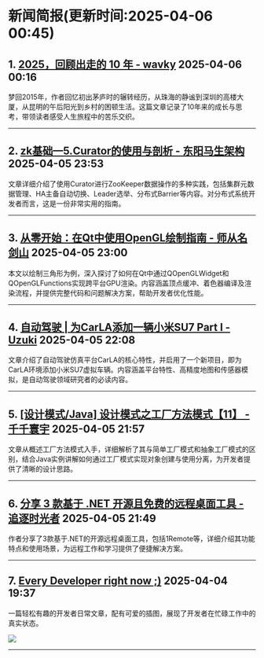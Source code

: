 # 新闻简报(更新时间:2025-04-06 00:45)

## 1. [2025，回顾出走的 10 年 - wavky](https://www.cnblogs.com/wavky/p/18810658)   2025-04-06 00:16

梦回2015年，作者回忆初出茅庐时的辗转经历，从珠海的静谧到深圳的高楼大厦，从昆明的午后阳光到乡村的困顿生活。这篇文章记录了10年来的成长与思考，带领读者感受人生旅程中的苦乐交织。

---

## 2. [zk基础—5.Curator的使用与剖析 - 东阳马生架构](https://www.cnblogs.com/mjunz/p/18810719)   2025-04-05 23:53

文章详细介绍了使用Curator进行ZooKeeper数据操作的多种实践，包括集群元数据管理、HA主备自动切换、Leader选举、分布式Barrier等内容。对分布式系统开发者而言，这是一份非常实用的指南。

---

## 3. [从零开始：在Qt中使用OpenGL绘制指南 - 师从名剑山](https://www.cnblogs.com/codegb/p/18810662)   2025-04-05 23:00

本文以绘制三角形为例，深入探讨了如何在Qt中通过QOpenGLWidget和QOpenGLFunctions实现跨平台GPU渲染。内容涵盖顶点缓冲、着色器编译及渲染流程，并提供完整代码和问题解决方案，帮助开发者优化性能。

---

## 4. [自动驾驶 | 为CarLA添加一辆小米SU7 Part I - Uzuki](https://www.cnblogs.com/uzuki/p/18810607)   2025-04-05 22:08

文章介绍了自动驾驶仿真平台CarLA的核心特性，并启用了一个新项目，即为CarLA环境添加小米SU7虚拟车辆。内容涵盖平台特性、高精度地图和传感器模拟，是自动驾驶领域研究者的必读内容。

---

## 5. [[设计模式/Java] 设计模式之工厂方法模式【11】 - 千千寰宇](https://www.cnblogs.com/johnnyzen/p/18810298)   2025-04-05 21:57

文章从概述工厂方法模式入手，详细解析了其与简单工厂模式和抽象工厂模式的区别，结合Java实例讲解如何通过工厂模式实现对象创建与使用分离，为开发者提供了清晰的设计思路。

---

## 6. [分享 3 款基于 .NET 开源且免费的远程桌面工具 - 追逐时光者](https://www.cnblogs.com/Can-daydayup/p/18810585)   2025-04-05 21:49

作者分享了3款基于.NET的开源远程桌面工具，包括1Remote等，详细介绍其功能特点和使用场景，为远程工作和学习提供了便捷解决方案。

---

## 7. [Every Developer right now ;)](https://app.daily.dev/posts/every-developer-right-now--ry9at6the)   2025-04-04 19:37

一篇轻松有趣的开发者日常文章，配有可爱的插图，展现了开发者在忙碌工作中的真实状态。

![](https://media.daily.dev/image/upload/s--VGsGC0Tj--/f_auto/v1743766611/ugc/content_11d3ab00-f045-41c8-a6a6-4c3bddddb1e0)

--- 